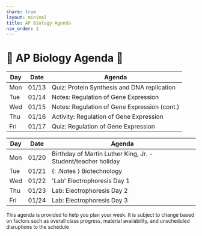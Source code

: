 ```yaml
---
share: true
layout: minimal
title: AP Biology Agenda
nav_order: 1
---
```

# 🧬 AP Biology Agenda 🦠

| Day | Date  | Agenda                                       |
| --- | ----- | -------------------------------------------- |
| Mon | 01/13 | Quiz: Protein Synthesis and DNA replication  |
| Tue | 01/14 | Notes: Regulation of Gene Expression         |
| Wed | 01/15 | Notes: Regulation of Gene Expression (cont.) |
| Thu | 01/16 | Activity: Regulation of Gene Expression      |
| Fri | 01/17 | Quiz: Regulation of Gene Expression          |

| Day | Date  | Agenda                                                        |
| --- | ----- | ------------------------------------------------------------- |
| Mon | 01/20 | Birthday of Martin Luther King, Jr. - Student/teacher holiday |
| Tue | 01/21 | {: .Notes } Biotechnology                                     |
| Wed | 01/22 | 'Lab' Electrophoresis Day 1                                   |
| Thu | 01/23 | Lab: Electrophoresis Day 2                                    |
| Fri | 01/24 | Lab: Electrophoresis Day 3                                    |
<p style="font-size: small">
This agenda is provided to help you plan your week. It is subject to change based on factors such as overall class progress, material availability, and unscheduled disruptions to the schedule
</p>